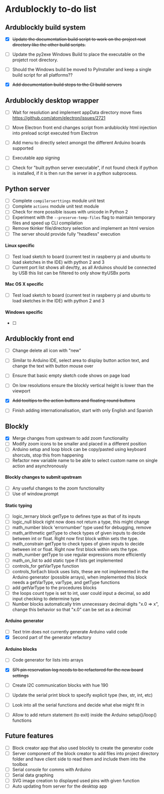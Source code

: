 # Ardublockly to-do list

## Ardublockly build system
- [x] ~~Update the documentation build script to work on the project root directory like the other build scripts.~~
- [ ] Update the py2exe Windows Build to place the executable on the projetct root directory.
- [ ] Should the Windows build be moved to PyInstaller and keep a single build script for all platforms??
- [x] ~~Add documentation build steps to the CI build servers~~


## Ardublockly desktop wrapper
- [ ] Wait for resolution and implement appData directory move fixes https://github.com/atom/electron/issues/2721
- [ ] Move Electron front end changes script from ardublockly html injection into preload script executed from Electron
- [ ] Add menu to directly select amongst the different Arduino boards supported
- [ ] Executable app signing
- [ ] Check for "built python server executable", if not found check if python is installed, if it is then run the server in a python subprocess.


## Python server
- [ ] Complete `compilerserttings` module unit test
- [ ] Complete `actions` module unit test module
- [ ] Check for more possible issues with unicode in Python 2
- [ ] Experiment with the `--preserve-temp-files` flag to maintain temporary files and speed up CLI compilation
- [ ] Remove tkinker file/directory selection and implement an html version
- [ ] The server should provide fully "headless" execution

#### Linux specific
- [ ] Test load sketch to board (current test in raspberry pi and ubuntu to load sketches in the IDE) with python 2 and 3
- [ ] Current port list shows all dev/tty, as all Arduinos should be connected by USB this list can be filtered to only show ttyUSBx ports

#### Mac OS X specific
- [ ] Test load sketch to board (current test in raspberry pi and ubuntu to load sketches in the IDE) with python 2 and 3

#### Windows specific
- [ ]


## Ardublockly front end
- [ ] Change delete all icon with "new"
- [ ] Similar to Arduino IDE, select area to display button action text, and change the text with button mouse over
- [ ] Ensure that basic empty sketch code shows on page load
- [ ] On low resolutions ensure the blockly vertical height is lower than the viewport
- [x] ~~Add tooltips to the action buttons and floating round buttons~~
- [ ] Finish adding internationalisation, start with only English and Spanish


## Blockly
- [x] Merge changes from upstream to add zoom functionality
- [ ] Modify zoom icons to be smaller and placed in a different position
- [ ] Arduino setup and loop block can be copy/pasted using keyboard shorcuts, stop this from happening
- [ ] Refactor new variable name to be able to select custom name on single action and asynchronously

#### Blockly changes to submit upstream
- [ ] Any useful changes to the zoom functionality
- [ ] Use of window.prompt

#### Static typing
- [ ] logic_ternary block getType to defines type as that of its inputs
- [ ] logic_null block right now does not return a type, this might change
- [ ] math_number block 'errornumber' type used for debugging, remove
- [ ] math_arithmetic getType to check types of given inputs to decide between int or float. Right now first block within sets the type.
- [ ] math_constrain getType to check types of given inputs to decide between int or float. Right now first block within sets the type.
- [ ] math_number getType to use regular expressions more efficiently
- [ ] math_on_list to add static type if lists get implemented
- [ ] controls_for getVarType function
- [ ] controls_forEach block uses lists, these are not implemented in the Arduino generator (possible arrays), when implemented this block needs a getVarType, varType, and getType functions
- [ ] add getVarType to the procedures blocks
- [ ] the loops count type is set to int, user could input a decimal, so add input checking to determine type
- [ ] Number blocks automatically trim unnecessary decimal digits "x.0 => x", change this behavior so that "x.0" can be set as a decimal

#### Arduino generator
- [ ] Text trim does not currently generate Arduino valid code
- [x] Second part of the generator refactory

#### Arduino blocks
- [ ] Code generator for lists into arrays
- [x] ~~SPI pin reservation log needs to be refactored for the new board settings~~
- [ ] Create I2C communication blocks with hue 190
- [ ] Update the serial print block to specify explicit type (hex, str, int, etc)
- [ ] Look into all the serial functions and decide what else might fit in
- [ ] Allow to add return statement (to exit) inside the Arduino setup()/loop() functions


## Future features
- [ ] Block creator app that also used blockly to create the generator code
- [ ] Server component of the block creator to add files into project directory folder and have client side to read them and include them into the toolbox
- [ ] Serial console for comms with Arduino
- [ ] Serial data graphing
- [ ] SVG image creation to displayed used pins with given function
- [ ] Auto updating from server for the desktop app
